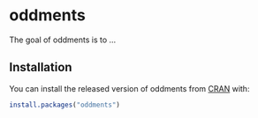 
<!-- README.md is generated from README.Rmd. Please edit that file -->

# oddments

The goal of oddments is to …

## Installation

You can install the released version of oddments from
[CRAN](https://CRAN.R-project.org) with:

``` r
install.packages("oddments")
```
